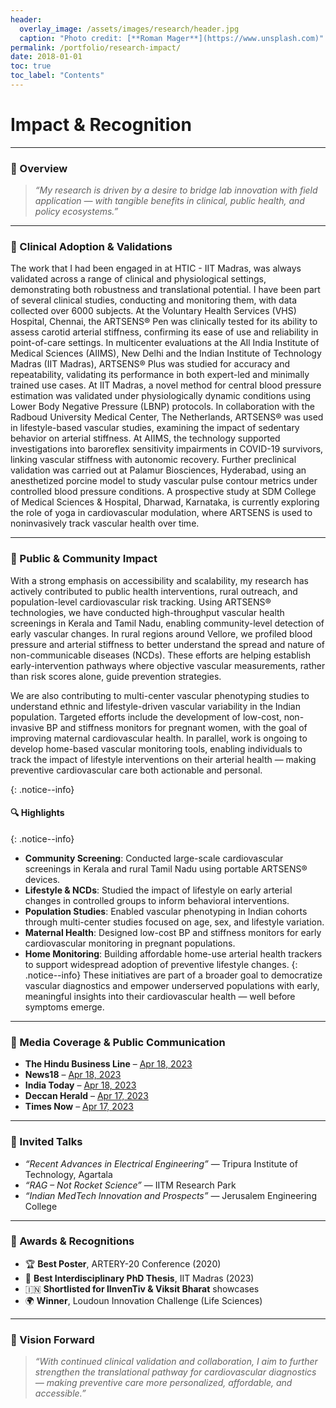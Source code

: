 ```yaml
---
header:
  overlay_image: /assets/images/research/header.jpg
  caption: "Photo credit: [**Roman Mager**](https://www.unsplash.com)"
permalink: /portfolio/research-impact/
date: 2018-01-01
toc: true
toc_label: "Contents"
---
```


# Impact & Recognition

---

### 🧭 Overview

> _“My research is driven by a desire to bridge lab innovation with field application — with tangible benefits in clinical, public health, and policy ecosystems.”_

---

### 🏥 Clinical Adoption & Validations

The work that I had been engaged in at HTIC - IIT Madras, was always validated across a range of clinical and physiological settings, demonstrating both robustness and translational potential. I have been part of several clinical studies, conducting and monitoring them, with data collected over 6000 subjects. At the Voluntary Health Services (VHS) Hospital, Chennai, the ARTSENS® Pen was clinically tested for its ability to assess carotid arterial stiffness, confirming its ease of use and reliability in point-of-care settings. In multicenter evaluations at the All India Institute of Medical Sciences (AIIMS), New Delhi and the Indian Institute of Technology Madras (IIT Madras), ARTSENS® Plus was studied for accuracy and repeatability, validating its performance in both expert-led and minimally trained use cases. At IIT Madras, a novel method for central blood pressure estimation was validated under physiologically dynamic conditions using Lower Body Negative Pressure (LBNP) protocols. In collaboration with the Radboud University Medical Center, The Netherlands, ARTSENS® was used in lifestyle-based vascular studies, examining the impact of sedentary behavior on arterial stiffness. At AIIMS, the technology supported investigations into baroreflex sensitivity impairments in COVID-19 survivors, linking vascular stiffness with autonomic recovery. Further preclinical validation was carried out at Palamur Biosciences, Hyderabad, using an anesthetized porcine model to study vascular pulse contour metrics under controlled blood pressure conditions. A prospective study at SDM College of Medical Sciences & Hospital, Dharwad, Karnataka, is currently exploring the role of yoga in cardiovascular modulation, where ARTSENS is used to noninvasively track vascular health over time.

---

### 👥 Public & Community Impact

With a strong emphasis on accessibility and scalability, my research has actively contributed to public health interventions, rural outreach, and population-level cardiovascular risk tracking. Using ARTSENS® technologies, we have conducted high-throughput vascular health screenings in Kerala and Tamil Nadu, enabling community-level detection of early vascular changes. In rural regions around Vellore, we profiled blood pressure and arterial stiffness to better understand the spread and nature of non-communicable diseases (NCDs). These efforts are helping establish early-intervention pathways where objective vascular measurements, rather than risk scores alone, guide prevention strategies.

We are also contributing to multi-center vascular phenotyping studies to understand ethnic and lifestyle-driven vascular variability in the Indian population. Targeted efforts include the development of low-cost, non-invasive BP and stiffness monitors for pregnant women, with the goal of improving maternal cardiovascular health. In parallel, work is ongoing to develop home-based vascular monitoring tools, enabling individuals to track the impact of lifestyle interventions on their arterial health — making preventive cardiovascular care both actionable and personal.

{: .notice--info}
#### 🔍 Highlights
{: .notice--info}
- **Community Screening**: Conducted large-scale cardiovascular screenings in Kerala and rural Tamil Nadu using portable ARTSENS® devices.  
- **Lifestyle & NCDs**: Studied the impact of lifestyle on early arterial changes in controlled groups to inform behavioral interventions.  
- **Population Studies**: Enabled vascular phenotyping in Indian cohorts through multi-center studies focused on age, sex, and lifestyle variation.  
- **Maternal Health**: Designed low-cost BP and stiffness monitors for early cardiovascular monitoring in pregnant populations.  
- **Home Monitoring**: Building affordable home-use arterial health trackers to support widespread adoption of preventive lifestyle changes.
{: .notice--info}
These initiatives are part of a broader goal to democratize vascular diagnostics and empower underserved populations with early, meaningful insights into their cardiovascular health — well before symptoms emerge.

---

### 📰 Media Coverage & Public Communication

- **The Hindu Business Line** – [Apr 18, 2023](https://www.thehindubusinessline.com/news/science/iit-madras-researchers-develop-an-easy-to-use-screening-device-for-reliable-assessment-of-blood-vessel-health/article66747419.ece)
- **News18** – [Apr 18, 2023](https://www.news18.com/education-career/iit-madras-develops-screening-device-for-reliable-assessment-of-blood-vessel-health-7568143.html)
- **India Today** – [Apr 18, 2023](https://www.indiatoday.in/education-today/news/story/iit-madras-scientists-develop-easy-to-use-screening-device-for-reliable-assessment-of-blood-vessel-health-2361388-2023-04-18)
- **Deccan Herald** – [Apr 17, 2023](https://www.deccanherald.com/science/iit-m-develops-easy-to-use-screening-device-for-assessment-of-blood-vessel-health-1210526.html)
- **Times Now** – [Apr 17, 2023](https://www.timesnownews.com/health/iit-madras-scientists-develop-artsens-an-easy-to-use-screening-device-to-check-blood-vessel-health-article-99558319)

---

### 🎤 Invited Talks

- _“Recent Advances in Electrical Engineering”_ — Tripura Institute of Technology, Agartala  
- _“RAG – Not Rocket Science”_ — IITM Research Park  
- _“Indian MedTech Innovation and Prospects”_ — Jerusalem Engineering College  

---

### 🏅 Awards & Recognitions

- 🏆 **Best Poster**, ARTERY-20 Conference (2020)  
- 🧪 **Best Interdisciplinary PhD Thesis**, IIT Madras (2023)  
- 🇮🇳 **Shortlisted for IInvenTiv & Viksit Bharat** showcases  
- 🌍 **Winner**, Loudoun Innovation Challenge (Life Sciences)

---

### 🚀 Vision Forward

> _“With continued clinical validation and collaboration, I aim to further strengthen the translational pathway for cardiovascular diagnostics — making preventive care more personalized, affordable, and accessible.”_


